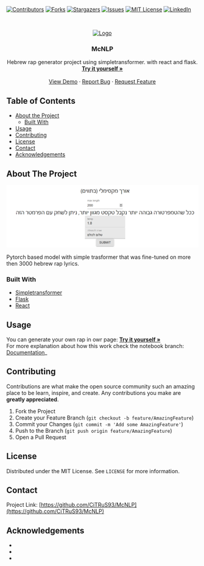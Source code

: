 <!--
*** Thanks for checking out this README Template. If you have a suggestion that would
*** make this better, please fork the repo and create a pull request or simply open
*** an issue with the tag "enhancement".
*** Thanks again! Now go create something AMAZING! :D
***
***
***
*** To avoid retyping too much info. Do a search and replace for the following:
*** github_username, repo_name, twitter_handle, email
-->





<!-- PROJECT SHIELDS -->
<!--
*** I'm using markdown "reference style" links for readability.
*** Reference links are enclosed in brackets [ ] instead of parentheses ( ).
*** See the bottom of this document for the declaration of the reference variables
*** for contributors-url, forks-url, etc. This is an optional, concise syntax you may use.
*** https://www.markdownguide.org/basic-syntax/#reference-style-links
-->
[![Contributors][contributors-shield]][contributors-url]
[![Forks][forks-shield]][forks-url]
[![Stargazers][stars-shield]][stars-url]
[![Issues][issues-shield]][issues-url]
[![MIT License][license-shield]][license-url]
[![LinkedIn][linkedin-shield]][linkedin-url]



<!-- PROJECT LOGO -->
<br />
<p align="center">
  <a href="https://github.com/CiTRuS93/McNLP">
    <img src="images/logo.png" alt="Logo" width="80" height="80">
  </a>

  <h3 align="center">McNLP</h3>

  <p align="center">
    Hebrew rap generator project using simpletransformer. with react and flask. 
    <br />
    <a href="https://citrus93.github.io/McNLP/"><strong>Try it yourself »</strong></a>
    <br />
    <br />
    <a href="https://github.com/github_username/repo_name">View Demo</a>
    ·
    <a href="https://github.com/github_username/repo_name/issues">Report Bug</a>
    ·
    <a href="https://github.com/github_username/repo_name/issues">Request Feature</a>
  </p>
</p>



<!-- TABLE OF CONTENTS -->
## Table of Contents

* [About the Project](#about-the-project)
  * [Built With](#built-with)
* [Usage](#usage)
* [Contributing](#contributing)
* [License](#license)
* [Contact](#contact)
* [Acknowledgements](#acknowledgements)



<!-- ABOUT THE PROJECT -->
## About The Project

[![Product Name Screen Shot][product-screenshot]](https://citrus93.github.io/McNLP/)

Pytorch based model with simple trasformer that was fine-tuned on more then 3000 hebrew rap lyrics.


### Built With

* [Simpletransformer](https://github.com/ThilinaRajapakse/simpletransformers)
* [Flask](https://flask.palletsprojects.com/en/1.1.x/)
* [React](https://reactjs.org/)





<!-- USAGE EXAMPLES -->
## Usage

You can generate your own rap in owr page:
<a href="https://citrus93.github.io/McNLP/"><strong>Try it yourself »</strong></a><br/>
For more explanation about how this work check the notebook branch: [Documentation](https://example.com)_







<!-- CONTRIBUTING -->
## Contributing

Contributions are what make the open source community such an amazing place to be learn, inspire, and create. Any contributions you make are **greatly appreciated**.

1. Fork the Project
2. Create your Feature Branch (`git checkout -b feature/AmazingFeature`)
3. Commit your Changes (`git commit -m 'Add some AmazingFeature'`)
4. Push to the Branch (`git push origin feature/AmazingFeature`)
5. Open a Pull Request



<!-- LICENSE -->
## License

Distributed under the MIT License. See `LICENSE` for more information.



<!-- CONTACT -->
## Contact


Project Link: [https://github.com/CiTRuS93/McNLP](https://github.com/CiTRuS93/McNLP)



<!-- ACKNOWLEDGEMENTS -->
## Acknowledgements

* []()
* []()
* []()





<!-- MARKDOWN LINKS & IMAGES -->
<!-- https://www.markdownguide.org/basic-syntax/#reference-style-links -->
[contributors-shield]: https://img.shields.io/github/contributors/CiTRuS93/McNLP.svg?style=flat-square
[contributors-url]: https://github.com/CiTRuS93/McNLP/graphs/contributors
[forks-shield]: https://img.shields.io/github/forks/CiTRuS93/McNLP.svg?style=flat-square
[forks-url]: https://github.com/CiTRuS93/McNLP/network/members
[stars-shield]: https://img.shields.io/github/stars/CiTRuS93/McNLP.svg?style=flat-square
[stars-url]: https://github.com/CiTRuS93/McNLP/stargazers
[issues-shield]: https://img.shields.io/github/issues/CiTRuS93/McNLP.svg?style=flat-square
[issues-url]: https://github.com/CiTRuS93/McNLP/issues
[license-shield]: https://img.shields.io/github/license/CiTRuS93/McNLP.svg?style=flat-square
[license-url]: https://github.com/CiTRuS93/McNLP/blob/master/LICENSE.txt
[linkedin-shield]: https://img.shields.io/badge/-LinkedIn-black.svg?style=flat-square&logo=linkedin&colorB=555
[linkedin-url]: https://www.linkedin.com/in/hadar-cohen-79b92a107/
[product-screenshot]: image.png
